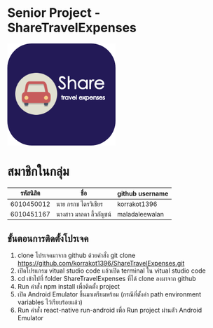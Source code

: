 # Senior Project - ShareTravelExpenses
![](https://github.com/korrakot1396/Share-Travel-Expenses/blob/main/assets/images/logo_app.png)
# สมาชิกในกลุ่ม
| รหัสนิสิต  | ชื่อ  | github username |
| ------------ | ------------ | ------------ | 
| 6010450012 | นาย กรกช ไตรวิเชียร | korrakot1396 |
| 6010451167 | นางสาว มาลดา ลี้วลัญชน์ | maladaleewalan |

## ขั้นตอนการติดตั้งโปรเจค
1. clone โปรเจคมาจาก github ด้วยคำสั่ง git clone https://github.com/korrakot1396/ShareTravelExpenses.git
2. เปิดโปรแกรม vitual studio code แล้วเปิด terminal ใน vitual studio code
3. cd เข้าไปที่ folder ShareTravelExpenses ที่ได้ clone ลงมาจาก github
4. Run คำสั่ง npm install เพื่อติดตั้ง project
5. เปิด Android Emulator ขึ้นมาเตรียมพร้อม (กรณีที่ตั้งค่า path environment variables ไว้เรียบร้อยแล้ว)
6. Run คำสั่ง react-native run-android เพื่อ Run project ผ่านตัว Android Emulator
